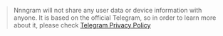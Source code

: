 > Nnngram will not share any user data or device information with anyone. It is based on the official Telegram, so in order to learn more about it, please check [Telegram Privacy Policy](https://telegram.org/privacy)
